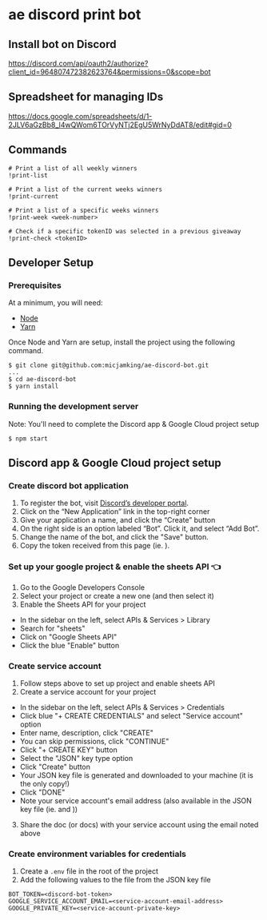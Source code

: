 # ae discord print bot

## Install bot on Discord
https://discord.com/api/oauth2/authorize?client_id=964807472382623764&permissions=0&scope=bot

## Spreadsheet for managing IDs
https://docs.google.com/spreadsheets/d/1-2JLV6aGzBb8_l4wQWom6TOrVyNTj2EgU5WrNyDdAT8/edit#gid=0

## Commands
```
# Print a list of all weekly winners
!print-list

# Print a list of the current weeks winners
!print-current

# Print a list of a specific weeks winners
!print-week <week-number>

# Check if a specific tokenID was selected in a previous giveaway
!print-check <tokenID>
```

## Developer Setup

### Prerequisites
At a minimum, you will need:
- [Node](https://github.com/nvm-sh/nvm#installing-and-updating)
- [Yarn](https://classic.yarnpkg.com/en/docs/install#mac-stable)

Once Node and Yarn are setup, install the project using the following command.
```
$ git clone git@github.com:micjamking/ae-discord-bot.git
...
$ cd ae-discord-bot
$ yarn install
```

### Running the development server
Note: You'll need to complete the Discord app & Google Cloud project setup
```
$ npm start
```

## Discord app & Google Cloud project setup

### Create discord bot application
1. To register the bot, visit [Discord’s developer portal](https://discord.com/developers/applications).
2. Click on the “New Application” link in the top-right corner
3. Give your application a name, and click the “Create” button
4. On the right side is an option labeled “Bot”. Click it, and select “Add Bot”.
5. Change the name of the bot, and click the "Save" button.
6. Copy the token received from this page (ie. <discord-bot-token>).

### Set up your google project & enable the sheets API 👈
1. Go to the Google Developers Console
2. Select your project or create a new one (and then select it)
3. Enable the Sheets API for your project
  - In the sidebar on the left, select APIs & Services > Library
  - Search for "sheets"
  - Click on "Google Sheets API"
  - Click the blue "Enable" button

### Create service account
1. Follow steps above to set up project and enable sheets API
2. Create a service account for your project
  - In the sidebar on the left, select APIs & Services > Credentials
  - Click blue "+ CREATE CREDENTIALS" and select "Service account" option
  - Enter name, description, click "CREATE"
  - You can skip permissions, click "CONTINUE"
  - Click "+ CREATE KEY" button
  - Select the "JSON" key type option
  - Click "Create" button
  - Your JSON key file is generated and downloaded to your machine (it is the only copy!)
  - Click "DONE"
  - Note your service account's email address (also available in the JSON key file (ie. <service-account-email-address> and <service-account-private-key>))
3. Share the doc (or docs) with your service account using the email noted above

### Create environment variables for credentials
1. Create a `.env` file in the root of the project
2. Add the following values to the file from the JSON key file
```
BOT_TOKEN=<discord-bot-token>
GOOGLE_SERVICE_ACCOUNT_EMAIL=<service-account-email-address>
GOOGLE_PRIVATE_KEY=<service-account-private-key>
```